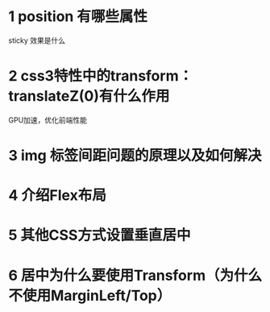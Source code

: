 # 1 position 有哪些属性
sticky 效果是什么
# 2 css3特性中的transform：translateZ(0)有什么作用
GPU加速，优化前端性能
# 3  img 标签间距问题的原理以及如何解决
# 4 介绍Flex布局
# 5 其他CSS方式设置垂直居中
# 6 居中为什么要使用Transform（为什么不使用MarginLeft/Top）